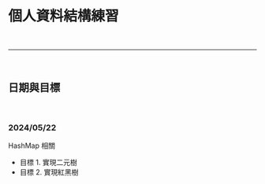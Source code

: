 # 個人資料結構練習

<br>

---

<br>

## 日期與目標

<br>

### 2024/05/22 

HashMap 相關
* 目標 1. 實現二元樹
* 目標 2. 實現紅黑樹
